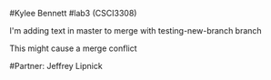 #Kylee Bennett
#lab3 (CSCI3308)



I'm adding text in master to merge with testing-new-branch branch

This might cause a merge conflict

#Partner: Jeffrey Lipnick

